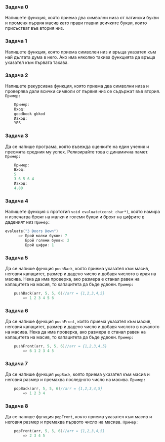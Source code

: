 ### Задача 0
Напишете функция, която приема два символни низа от латински букви и променя първия масив като прави главни всичките букви, които присъстват във втория низ.

### Задача 1
Напишете функция, която приема символен низ и връща указател към най дългата дума в него. Ако има няколко такива функцията да връща указател към първата такава.

### Задача 2
Напишете рекурсивна функция, която приема два символни низа и проверява дали всички символи от първия низ се съдържат във втория.
`Пример:`
``` C++
    Пример:
    Вход:
    goodbook gbkod
    Изход:
    YES
```

### Задача 3
Да се напише програма, която въвежда оценките на един ученик и пресмята
средния му успех. Релизирайте това с динамична памет.
`Пример:`
``` C++
    Пример:
    Вход:
    5
    3 6 5 6 4
    Изход:
    4.80
```

### Задача 4
Напишете функция с прототип `void evaluate(const char*)`, която намира и изпечатва
броят на малки и големи букви и броят на цифрите в даденият низ
`Пример:`
``` C++
evaluate("3 Doors Down") 
      => Брой малки букви: 7
         Брой големи букви: 2
         Брой цифри: 1
```
### Задача 5
Да се напише функция `pushBack`, която приема указател към масив, неговия
капацитет, размер и дадено число и добавя числото в края на масива. Нека да има
проверка, ако размера е станал равен на капацитета на масив, то капацитета да бъде
удвоен.
`Пример:`
``` C++
    pushBack(arr, 5, 5, 6)//arr = {1,2,3,4,5} 
        => 1 2 3 4 5 6
```

### Задача 6
Да се напише функция `pushFront`, която приема указател към масив, неговия
капацитет, размер и дадено число и добавя числото в началото на масива. Нека да
има проверка, ако размера е станал равен на капацитета на масив, то капацитета да
бъде удвоен.
`Пример:`
``` C++
    pushFront(arr, 5, 5, 6)//arr = {1,2,3,4,5} 
        => 6 1 2 3 4 5
```

### Задача 7
Да се напише функция `popBack`, която приема указател към масив и неговия размер
и премахва последното число на масива.
`Пример:`
``` C++
    popBack(arr, 5, 5, 6)//arr = {1,2,3,4,5} 
        => 1 2 3 4
```

### Задача 8
Да се напише функция `popFront`, която приема указател към масив и неговия размер
и премахва първото число на масива.
`Пример:`
``` C++
    popFront(arr, 5, 5, 6)//arr = {1,2,3,4,5} 
        => 2 3 4 5
```
